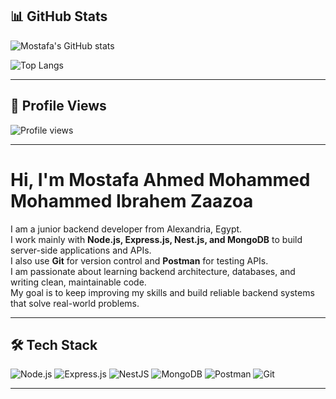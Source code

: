 ## 📊 GitHub Stats

![Mostafa's GitHub stats](https://github-readme-stats.vercel.app/api?username=Mostafahmed21&show_icons=true&theme=tokyonight)

![Top Langs](https://github-readme-stats.vercel.app/api/top-langs/?username=Mostafahmed21&layout=compact&theme=tokyonight)

---

## 👀 Profile Views

![Profile views](https://komarev.com/ghpvc/?username=Mostafahmed21&label=Profile%20views&color=0e75b6&style=flat)

--- 

# Hi, I'm Mostafa Ahmed Mohammed Mohammed Ibrahem Zaazoa

I am a junior backend developer from Alexandria, Egypt.  
I work mainly with **Node.js, Express.js, Nest.js, and MongoDB** to build server-side applications and APIs.  
I also use **Git** for version control and **Postman** for testing APIs.  
I am passionate about learning backend architecture, databases, and writing clean, maintainable code.  
My goal is to keep improving my skills and build reliable backend systems that solve real-world problems.  

---

## 🛠 Tech Stack

![Node.js](https://img.shields.io/badge/Node.js-339933?style=for-the-badge&logo=nodedotjs&logoColor=white) 
![Express.js](https://img.shields.io/badge/Express.js-000000?style=for-the-badge&logo=express&logoColor=white) 
![NestJS](https://img.shields.io/badge/NestJS-E0234E?style=for-the-badge&logo=nestjs&logoColor=white) 
![MongoDB](https://img.shields.io/badge/MongoDB-4EA94B?style=for-the-badge&logo=mongodb&logoColor=white) 
![Postman](https://img.shields.io/badge/Postman-FF6C37?style=for-the-badge&logo=postman&logoColor=white) 
![Git](https://img.shields.io/badge/Git-F05033?style=for-the-badge&logo=git&logoColor=white)

---
